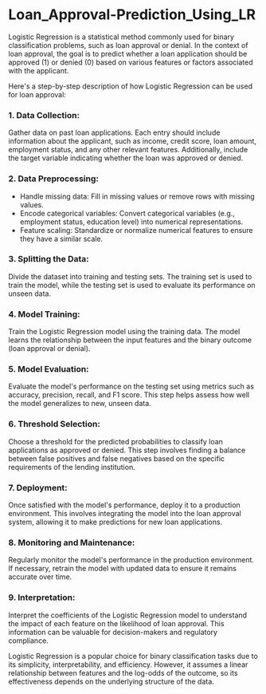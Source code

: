 # Loan_Approval-Prediction_Using_LR
Logistic Regression is a statistical method commonly used for binary classification problems, such as loan approval or denial. In the context of loan approval, the goal is to predict whether a loan application should be approved (1) or denied (0) based on various features or factors associated with the applicant.

Here's a step-by-step description of how Logistic Regression can be used for loan approval:

### 1. **Data Collection:**
   Gather data on past loan applications. Each entry should include information about the applicant, such as income, credit score, loan amount, employment status, and any other relevant features. Additionally, include the target variable indicating whether the loan was approved or denied.

### 2. **Data Preprocessing:**
   - Handle missing data: Fill in missing values or remove rows with missing values.
   - Encode categorical variables: Convert categorical variables (e.g., employment status, education level) into numerical representations.
   - Feature scaling: Standardize or normalize numerical features to ensure they have a similar scale.

### 3. **Splitting the Data:**
   Divide the dataset into training and testing sets. The training set is used to train the model, while the testing set is used to evaluate its performance on unseen data.

### 4. **Model Training:**
   Train the Logistic Regression model using the training data. The model learns the relationship between the input features and the binary outcome (loan approval or denial).

### 5. **Model Evaluation:**
   Evaluate the model's performance on the testing set using metrics such as accuracy, precision, recall, and F1 score. This step helps assess how well the model generalizes to new, unseen data.

### 6. **Threshold Selection:**
   Choose a threshold for the predicted probabilities to classify loan applications as approved or denied. This step involves finding a balance between false positives and false negatives based on the specific requirements of the lending institution.

### 7. **Deployment:**
   Once satisfied with the model's performance, deploy it to a production environment. This involves integrating the model into the loan approval system, allowing it to make predictions for new loan applications.

### 8. **Monitoring and Maintenance:**
   Regularly monitor the model's performance in the production environment. If necessary, retrain the model with updated data to ensure it remains accurate over time.

### 9. **Interpretation:**
   Interpret the coefficients of the Logistic Regression model to understand the impact of each feature on the likelihood of loan approval. This information can be valuable for decision-makers and regulatory compliance.

Logistic Regression is a popular choice for binary classification tasks due to its simplicity, interpretability, and efficiency. However, it assumes a linear relationship between features and the log-odds of the outcome, so its effectiveness depends on the underlying structure of the data.
